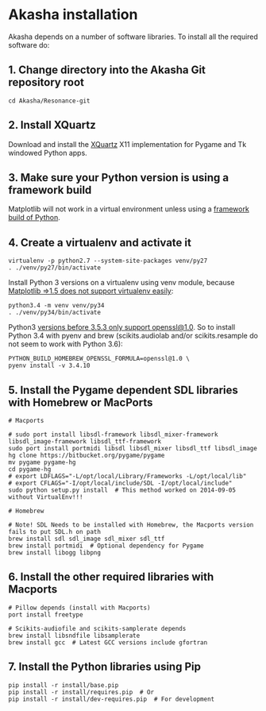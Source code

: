 # Akasha installation

Akasha depends on a number of software libraries. To install all the required software do:

## 1. Change directory into the Akasha Git repository root

    cd Akasha/Resonance-git

## 2. Install XQuartz

Download and install the [XQuartz](http://xquartz.macosforge.org/landing/) X11 implementation
for Pygame and Tk windowed Python apps.

## 3. Make sure your Python version is using a framework build

Matplotlib will not work in a virtual environment unless using a
[framework build of Python](https://matplotlib.org/faq/osx_framework.html).

## 4. Create a virtualenv and activate it

    virtualenv -p python2.7 --system-site-packages venv/py27
    . ./venv/py27/bin/activate

Install Python 3 versions on a virtualenv using venv module, because [Matplotlib =>1.5 does not support virtualenv easily](https://matplotlib.org/faq/osx_framework.html):

    python3.4 -m venv venv/py34
    . ./venv/py34/bin/activate

Python3 [versions before 3.5.3 only support openssl@1.0](https://github.com/pyenv/pyenv/issues/950). So to install Python 3.4 with pyenv and brew (scikits.audiolab and/or scikits.resample do not seem to work with Python 3.6):

    PYTHON_BUILD_HOMEBREW_OPENSSL_FORMULA=openssl@1.0 \
    pyenv install -v 3.4.10

## 5. Install the Pygame dependent SDL libraries with Homebrew or MacPorts

    # Macports

    # sudo port install libsdl-framework libsdl_mixer-framework libsdl_image-framework libsdl_ttf-framework
    sudo port install portmidi libsdl libsdl_mixer libsdl_ttf libsdl_image
    hg clone https://bitbucket.org/pygame/pygame
    mv pygame pygame-hg
    cd pygame-hg
    # export LDFLAGS="-L/opt/local/Library/Frameworks -L/opt/local/lib"
    # export CFLAGS="-I/opt/local/include/SDL -I/opt/local/include"
    sudo python setup.py install  # This method worked on 2014-09-05 without VirtualEnv!!!

    # Homebrew

    # Note! SDL Needs to be installed with Homebrew, the Macports version fails to put SDL.h on path
    brew install sdl sdl_image sdl_mixer sdl_ttf
    brew install portmidi  # Optional dependency for Pygame
    brew install libogg libpng

## 6. Install the other required libraries with Macports

    # Pillow depends (install with Macports)
    port install freetype

    # Scikits-audiofile and scikits-samplerate depends
    brew install libsndfile libsamplerate
    brew install gcc  # Latest GCC versions include gfortran

## 7. Install the Python libraries using Pip

	pip install -r install/base.pip
	pip install -r install/requires.pip  # Or
	pip install -r install/dev-requires.pip  # For development
